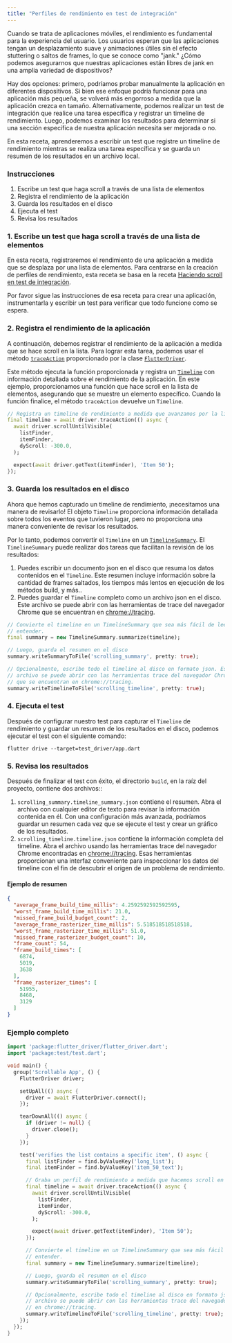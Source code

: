 ```yaml
---
title: "Perfiles de rendimiento en test de integración"
---
```


Cuando se trata de aplicaciones móviles, el rendimiento es fundamental para la experiencia del usuario. Los usuarios 
esperan que las aplicaciones tengan un desplazamiento suave y animaciones útiles sin el efecto stuttering o saltos de 
frames, lo que se conoce como "jank." ¿Cómo podemos asegurarnos que nuestras aplicaciones están libres de jank en una 
amplia variedad de dispositivos?

Hay dos opciones: primero, podríamos probar manualmente la aplicación en diferentes dispositivos. 
Si bien ese enfoque podría funcionar para una aplicación más pequeña, se volverá más engorroso a 
medida que la aplicación crezca en tamaño. Alternativamente, podemos realizar un test de integración 
que realice una tarea específica y registrar un timeline de rendimiento. Luego, podemos examinar 
los resultados para determinar si una sección específica de nuestra aplicación necesita 
ser mejorada o no.

En esta receta, aprenderemos a escribir un test que registre un timeline de rendimiento 
mientras se realiza una tarea específica y se guarda un resumen de los resultados 
en un archivo local.

### Instrucciones

  1. Escribe un test que haga scroll a través de una lista de elementos
  2. Registra el rendimiento de la aplicación
  3. Guarda los resultados en el disco
  4. Ejecuta el test
  5. Revisa los resultados

### 1. Escribe un test que haga scroll a través de una lista de elementos

En esta receta, registraremos el rendimiento de una aplicación a medida 
que se desplaza por una lista de elementos. Para centrarse en la creación 
de perfiles de rendimiento, esta receta se basa 
en la receta 
[Haciendo scroll en test de integración](/cookbook/testing/integration-test-scrolling/).

Por favor sigue las instrucciones de esa receta para crear una aplicación, instrumentarla 
y escribir un test para verificar que todo funcione como se espera.

### 2. Registra el rendimiento de la aplicación

A continuación, debemos registrar el rendimiento de la aplicación a medida que se hace scroll en la lista. 
Para lograr esta tarea, podemos usar el método
[`traceAction`]({{site.api}}/flutter/flutter_driver/FlutterDriver/traceAction.html) 
proporcionado por la 
clase 
[`FlutterDriver`](https://docs.flutter.io/flutter/flutter_driver/FlutterDriver-class.html).

Este método ejecuta la función proporcionada y registra un
[`Timeline`]({{site.api}}/flutter/flutter_driver/Timeline-class.html)
con información detallada sobre el rendimiento de la aplicación. En este ejemplo, 
proporcionamos una función que hace scroll en la lista de elementos, asegurando 
que se muestre un elemento específico. Cuando la función finalice, el método 
`traceAction` devuelve un `Timeline`.

<!-- skip -->
```dart
// Registra un timeline de rendimiento a medida que avanzamos por la lista de elementos
final timeline = await driver.traceAction(() async {
  await driver.scrollUntilVisible(
    listFinder,
    itemFinder,
    dyScroll: -300.0,
  );

  expect(await driver.getText(itemFinder), 'Item 50');
});
```

### 3. Guarda los resultados en el disco

Ahora que hemos capturado un timeline de rendimiento, ¡necesitamos una manera de revisarlo! 
El objeto `Timeline` proporciona información detallada sobre todos los eventos que tuvieron 
lugar, pero no proporciona una manera conveniente de revisar los resultados.

Por lo tanto, podemos convertir el `Timeline` en un
[`TimelineSummary`]({{site.api}}/flutter/flutter_driver/TimelineSummary-class.html).
El `TimelineSummary` puede realizar dos tareas que facilitan la revisión de 
los resultados:

  1. Puedes escribir un documento json en el disco que resuma los datos contenidos 
  en el `Timeline`. Este resumen incluye información sobre la cantidad de frames 
  saltados, los tiempos más lentos en ejecución de los métodos build, y más..
  2. Puedes guardar el `Timeline` completo como un archivo json en el disco. 
  Este archivo se puede abrir con las herramientas de trace del navegador Chrome 
  que se encuentran en [chrome://tracing](chrome://tracing).

<!-- skip -->
```dart
// Convierte el timeline en un TimelineSummary que sea más fácil de leer y
// entender.
final summary = new TimelineSummary.summarize(timeline);

// Luego, guarda el resumen en el disco
summary.writeSummaryToFile('scrolling_summary', pretty: true);

// Opcionalmente, escribe todo el timeline al disco en formato json. Este
// archivo se puede abrir con las herramientas trace del navegador Chrome 
// que se encuentran en chrome://tracing.
summary.writeTimelineToFile('scrolling_timeline', pretty: true);
```

### 4. Ejecuta el test

Después de configurar nuestro test para capturar el `Timeline` de rendimiento y guardar 
un resumen de los resultados en el disco, podemos ejecutar el test con el siguiente comando:

```
flutter drive --target=test_driver/app.dart
```

### 5. Revisa los resultados

Después de finalizar el test con éxito, el directorio `build`, en la raíz del proyecto, 
contiene dos archivos::

  1. `scrolling_summary.timeline_summary.json` contiene el resumen. Abra el archivo con 
  cualquier editor de texto para revisar la información contenida en él. Con una 
  configuración más avanzada, podríamos guardar un resumen cada vez que se ejecute 
  el test y crear un gráfico de los resultados.
  2. `scrolling_timeline.timeline.json` contiene la información completa del timeline.
  Abra el archivo usando las herramientas trace del navegador Chrome encontradas en 
  [chrome://tracing](chrome://tracing). Esas herramientas proporcionan una interfaz 
  conveniente para inspeccionar los datos del timeline con el fin de descubrir 
  el origen de un problema de rendimiento.

#### Ejemplo de resumen

```json
{
  "average_frame_build_time_millis": 4.2592592592592595,
  "worst_frame_build_time_millis": 21.0,
  "missed_frame_build_budget_count": 2,
  "average_frame_rasterizer_time_millis": 5.518518518518518,
  "worst_frame_rasterizer_time_millis": 51.0,
  "missed_frame_rasterizer_budget_count": 10,
  "frame_count": 54,
  "frame_build_times": [
    6874,
    5019,
    3638
  ],
  "frame_rasterizer_times": [
    51955,
    8468,
    3129
  ]
}
```

### Ejemplo completo

```dart
import 'package:flutter_driver/flutter_driver.dart';
import 'package:test/test.dart';

void main() {
  group('Scrollable App', () {
    FlutterDriver driver;

    setUpAll(() async {
      driver = await FlutterDriver.connect();
    });

    tearDownAll(() async {
      if (driver != null) {
        driver.close();
      }
    });

    test('verifies the list contains a specific item', () async {
      final listFinder = find.byValueKey('long_list');
      final itemFinder = find.byValueKey('item_50_text');

      // Graba un perfil de rendimiento a medida que hacemos scroll en la lista de elementos
      final timeline = await driver.traceAction(() async {
        await driver.scrollUntilVisible(
          listFinder,
          itemFinder,
          dyScroll: -300.0,
        );

        expect(await driver.getText(itemFinder), 'Item 50');
      });

      // Convierte el timeline en un TimelineSummary que sea más fácil de leer y
      // entender.
      final summary = new TimelineSummary.summarize(timeline);

      // Luego, guarda el resumen en el disco
      summary.writeSummaryToFile('scrolling_summary', pretty: true);

      // Opcionalmente, escribe todo el timeline al disco en formato json. Este
      // archivo se puede abrir con las herramientas trace del navegador Chrome encontradas
      // en chrome://tracing.
      summary.writeTimelineToFile('scrolling_timeline', pretty: true);
    });
  });
}
```
